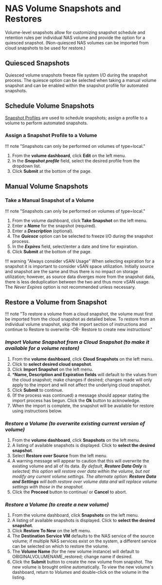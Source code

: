 # NAS Volume Snapshots and Restores

Volume-level snapshots allow for customizing snapshot schedule and retention rules per individual NAS volume and provide the option for a quiesced snapshot. (Non-quiesced NAS volumes can be imported from cloud snapshots to be used for restore.)

## Quiesced Snapshots

Quiesced volume snapshots freeze file system I/O during the snapshot process. The quiesce option can be selected when taking a manual volume snapshot and can be enabled within the snapshot profile for automated snapshots.

## Schedule Volume Snapshots

[Snapshot Profiles](/product-guide/backup-dr/snapshot-profiles) are used to schedule snapshots; assign a profile to a volume to perform automated snapshots.

### Assign a Snapshot Profile to a Volume

!!! note "Snapshots can only be performed on volumes of type=local."

1. From the **volume dashboard**, click **Edit** on the left menu.
2. In the ***Snapshot profile*** field, select the desired profile from the dropdown list.
3. Click **Submit** at the bottom of the page.

## Manual Volume Snapshots

### Take a Manual Snapshot of a Volume

!!! note "Snapshots can only be performed on volumes of type=local."

1. From the volume dashboard, click **Take Snapshot** on the left menu.
2. Enter a ***Name*** for the snapshot (required).
3. Enter a ***Description*** (optional).
4. The ***Quiesce*** option can be selected to freeze I/O during the snapshot process.
5. In the ***Expires*** field, select/enter a date and time for expiration.
6. Click **Submit** at the bottom of the page.

!!! warning "Always consider vSAN Usage"
     When selecting expiration for a snapshot it is important to consider vSAN space utilization. Initially source and snapshot are the same and thus there is no impact on storage utilization; however, as source data diverges more from the snapshot data, there is less deduplication between the two and thus more vSAN usage. The *Never Expires* option is not recommended unless necessary.

## Restore a Volume from Snapshot

!!! note "To restore a volume from a cloud snapshot, the volume must first be imported from the cloud snapshot as detailed below. To restore from an individual volume snapshot, skip the import section of instructions and continue to Restore to overwrite -OR- Restore to create new instructions"

### *Import Volume Snapshot from a Cloud Snapshot (to make it available for a volume restore)*

1. From the **volume dashboard**, click **Cloud Snapshots** on the left menu.
2. Click to **select desired cloud snapshot**.
3. Click **Import Snapshot** on the left menu.
4. ***Name, Description and Expiration fields** will default to the values from the cloud snapshot; make changes if desired; changes made will only apply to the import and will not affect the underlying cloud snapshot.
5. Click **Submit** to continue.
6. (If the process was continued) a message should appear stating the import process has begun. Click the **Ok** button to acknowledge.
7. When the import is complete, the snapshot will be available for restore using instructions below.

### *Restore a Volume (to overwrite existing current version of volume)*

1. From the **volume dashboard**, click **Snapshots** on the left menu.
2. A listing of available snapshots is displayed. Click to **select the desired snapshot**.
3. Select **Restore over Source** from the left menu.
4. A warning message will appear to caution that this will overwrite the existing volume and all of its data. *By default, **Restore Data Only** is selected; this option will restore over data within the volume, but not modify any current volume settings. The alternate option: **Restore Data and Settings** will both restore over volume data and will replace volume settings with those in the snapshot.*
5. Click the **Proceed** button to continue/ or **Cancel** to abort.

### *Restore a Volume (to create a new volume)*

1. From the volume dashboard, click **Snapshots** on the left menu.
2. A listing of available snapshots is displayed. Click to **select the desired snapshot**.
3. Click **Restore To New** on the left menu.
4. The **Destination Service VM** defaults to the NAS service of the source volume; if multiple NAS services exist on the system, a different service can be selected on which to restore the volume.
5. The **Volume Name** (for the new volume instance) will default to ORIGINALVOLUMENAME_restored; change name if desired.
6. Click the **Submit** button to create the new volume from snapshot.
The new volume is brought online automatically. To view the new volume's dashboard, return to *Volumes* and double-click on the volume in the listing.
